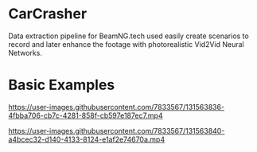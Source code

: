 
# CarCrasher
Data extraction pipeline for BeamNG.tech used easily create scenarios to record and later enhance the footage with photorealistic Vid2Vid Neural Networks.


# Basic Examples


https://user-images.githubusercontent.com/7833567/131563836-4fbba706-cb7c-4281-858f-cb597e187ec7.mp4



https://user-images.githubusercontent.com/7833567/131563840-a4bcec32-d140-4133-8124-e1af2e74670a.mp4



